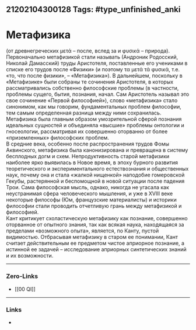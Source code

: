 21202104300128
Tags: #type_unfinished_anki
---
# Метафизика

(от древнегреческих μετά – после, вслед за и φυσικά – природа). Первоначально метафизикой стали называть (Андроник Родосский, Николай Дамасский) труды Аристотеля, поставленные его учениками в списке его трудов после «Физики» (и поэтому τα μετά τά φυσικά, т.е. «то, что после физики», – «Метафизика»). В дальнейшем, поскольку в «Метафизике» были собраны те сочинения Аристотеля, в которых рассматривались собственно философские проблемы (в частности, проблемы сущего, бытия, познания, начал. Сам Аристотель называл это свое сочинение «Первой философией»), слово «метафизика» стало синонимом, как мы говорим, фундаментальных проблем философии, тем самым определенная разница между ними сохранилась. Метафизика была главным образом умозрительной сферой познания идеальных сущностей и объединяла «высшие» проблемы онтологии и гносеологии, рассматривая их совершенно оторванно от более «приземленных» философских проблем.<br>В средние века, особенно после распространения трудов Фомы Аквинского, метафизика была канонизирована и превращена в систему бесплодных догм и схем. Непродуктивность старой метафизики наиболее ярко выявилась в Новое время, в эпоху бурного развития теоретического и экспериментального естествознания и общественных наук, почему она и стала «жалкой нищенкой» наподобие гомеровской Гекубы, растерянной и беспомощной в новой ситуации после падения Трои. Сама философская мысль, однако, никогда не угасала как неустранимая сфера человеческого мышления, и уже в XVIII веке некоторые философы (Юм, французские материалисты) и историки философии стали проводить отчетливую грань между метафизикой и философией.<br>Кант критикует схоластическую метафизику как познание, совершенно оторванное от опытного знания, так как всякая наука, находящаяся за пределами «возможного опыта», является, по Канту, пустой видимостью. Отбрасывая метафизику в старом ее понимании, Кант считает действительным ее предметом чистое априорное познание, а истинной ее задачей – исследование априорных синтетических знаний и их возможности.

---
### Zero-Links
- [[00 QI]]
---
### Links
-